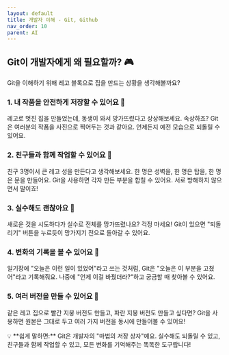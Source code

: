 ```yaml
---
layout: default
title: 개발자 이해 - Git, Github
nav_order: 10
parent: AI
---
```


## Git이 개발자에게 왜 필요할까? 🎮

Git을 이해하기 위해 레고 블록으로 집을 만드는 상황을 생각해볼까요?

### 1. 내 작품을 안전하게 저장할 수 있어요 💾

레고로 멋진 집을 만들었는데, 동생이 와서 망가뜨렸다고 상상해보세요. 속상하죠? Git은 여러분의 작품을 사진으로 찍어두는 것과 같아요. 언제든지 예전 모습으로 되돌릴 수 있어요.

### 2. 친구들과 함께 작업할 수 있어요 👥

친구 3명이서 큰 레고 성을 만든다고 생각해보세요. 한 명은 성벽을, 한 명은 탑을, 한 명은 문을 만들어요. Git을 사용하면 각자 만든 부분을 합칠 수 있어요. 서로 방해하지 않으면서 말이죠!

### 3. 실수해도 괜찮아요 🔄

새로운 것을 시도하다가 실수로 전체를 망가뜨렸나요? 걱정 마세요! Git이 있으면 "되돌리기" 버튼을 누르듯이 망가지기 전으로 돌아갈 수 있어요.

### 4. 변화의 기록을 볼 수 있어요 📝

일기장에 "오늘은 이런 일이 있었어"라고 쓰는 것처럼, Git은 "오늘은 이 부분을 고쳤어"라고 기록해줘요. 나중에 "언제 이걸 바꿨더라?"하고 궁금할 때 찾아볼 수 있어요.

### 5. 여러 버전을 만들 수 있어요 🌳

같은 레고 집으로 빨간 지붕 버전도 만들고, 파란 지붕 버전도 만들고 싶다면? Git을 사용하면 원본은 그대로 두고 여러 가지 버전을 동시에 만들어볼 수 있어요!

<aside> 💡 **쉽게 말하면:** Git은 개발자의 "마법의 저장 상자"예요. 실수해도 되돌릴 수 있고, 친구들과 함께 작업할 수 있고, 모든 변화를 기억해주는 똑똑한 도구랍니다!

</aside>